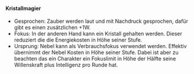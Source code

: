 #### Kristallmagier

* Gesprochen: Zauber werden laut und mit Nachdruck gesprochen, dafür gibt es einen zusätzlichen +1W.
* Fokus: In der anderen Hand kann ein Kristall gehalten werden. Dieser reduziert die die Energiekosten in Höhe
seiner Stufe.
* Ursprung: Nebel kann als Verbrauchsfokus verwendet werden. Effektiv übernimmt der Nebel Kosten in Höhe seiner
Stufe. Dabei ist aber zu beachten das ein Charakter ein Fokuslimit in Höhe der Hälfte seine Willenskraft plus
Intelligenz pro Runde hat.
